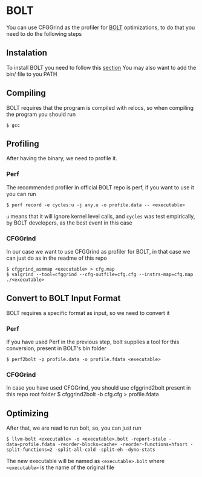 # BOLT
You can use CFGGrind as the profiler for [BOLT](https://github.com/facebookincubator/BOLT) optimizations, to do that you need to do the following steps

## Instalation
To install BOLT you need to follow this [section](https://github.com/facebookincubator/BOLT#installation)
You may also want to add the bin/ file to you PATH

## Compiling
BOLT requires that the program is compiled with relocs, so when compiling the program you should run 

    $ gcc

## Profiling
After having the binary, we need to profile it.

### Perf
The recommended profiler in official BOLT repo is perf, if you want to use it you can run

    $ perf record -e cycles:u -j any,u -o profile.data -- <executable>

`u` means that it will ignore kernel level calls, and `cycles` was test empirically, by BOLT developers, as the best event in this case 
  
### CFGGrind
In our case we want to use CFGGrind as profiler for BOLT, in that case we can just do as in the readme of this repo

    $ cfggrind_asmmap <executable> > cfg.map
    $ valgrind --tool=cfggrind --cfg-outfile=cfg.cfg --instrs-map=cfg.map ./<executable>

  
## Convert to BOLT Input Format
BOLT requires a specific format as input, so we need to convert it
  
### Perf
If you have used Perf in the previous step, bolt supplies a tool for this conversion, present in BOLT's bin folder
  
    $ perf2bolt -p profile.data -o profile.fdata <executable>
  
### CFGGrind
In case you have used CFGGrind, you should use cfggrind2bolt present in this repo root folder
    $ cfggrind2bolt -b <executable> cfg.cfg > profile.fdata
  
## Optimizing
After that, we are read to run bolt, so, you can just run

    $ llvm-bolt <executable> -o <executable>.bolt -report-stale -data=profile.fdata -reorder-blocks=cache+ -reorder-functions=hfsort -split-functions=2 -split-all-cold -split-eh -dyno-stats

The new executable will be named as `<executable>.bolt` where `<executable>` is the name of the original file
